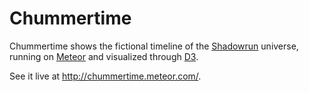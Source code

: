# Chummertime
Chummertime shows the fictional timeline of the [Shadowrun](http://www.shadowrun.com) universe, running on [Meteor](http://www.meteor.com) and visualized through [D3](http://d3js.org/).

See it live at http://chummertime.meteor.com/.

